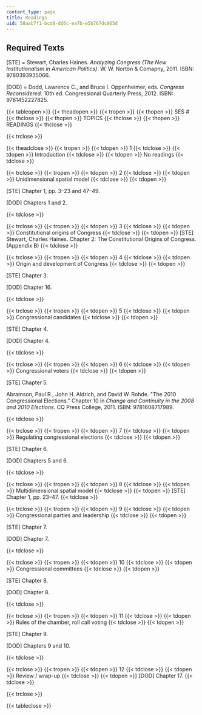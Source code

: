 ```yaml
---
content_type: page
title: Readings
uid: 58aab7f1-bcd0-dd6c-ea7b-e5b767dc965d
---
```


Required Texts
--------------

\[STE\] = Stewart, Charles Haines. _Analyzing Congress (The New Institutionalism in American Politics)_. W. W. Norton & Comapny, 2011. ISBN: 9780393935066.

\[DOD\] = Dodd, Lawrence C., and Bruce I. Oppenheimer, eds. _Congress Reconsidered_. 10th ed. Congressional Quarterly Press, 2012. ISBN: 9781452227825.

{{< tableopen >}}
{{< theadopen >}}
{{< tropen >}}
{{< thopen >}}
SES #
{{< thclose >}}
{{< thopen >}}
TOPICS
{{< thclose >}}
{{< thopen >}}
READINGS
{{< thclose >}}

{{< trclose >}}

{{< theadclose >}}
{{< tropen >}}
{{< tdopen >}}
1
{{< tdclose >}}
{{< tdopen >}}
Introduction
{{< tdclose >}}
{{< tdopen >}}
No readings
{{< tdclose >}}

{{< trclose >}}
{{< tropen >}}
{{< tdopen >}}
2
{{< tdclose >}}
{{< tdopen >}}
Unidimensional spatial model
{{< tdclose >}}
{{< tdopen >}}


\[STE\] Chapter 1, pp. 3–23 and 47–49.

\[DOD\] Chapters 1 and 2.


{{< tdclose >}}

{{< trclose >}}
{{< tropen >}}
{{< tdopen >}}
3
{{< tdclose >}}
{{< tdopen >}}
Constitutional origins of Congress
{{< tdclose >}}
{{< tdopen >}}
\[STE\] Stewart, Charles Haines. Chapter 2: The Constitutional Origins of Congress. (Appendix B)
{{< tdclose >}}

{{< trclose >}}
{{< tropen >}}
{{< tdopen >}}
4
{{< tdclose >}}
{{< tdopen >}}
Origin and development of Congress
{{< tdclose >}}
{{< tdopen >}}


\[STE\] Chapter 3.

\[DOD\] Chapter 16.


{{< tdclose >}}

{{< trclose >}}
{{< tropen >}}
{{< tdopen >}}
5
{{< tdclose >}}
{{< tdopen >}}
Congressional candidates
{{< tdclose >}}
{{< tdopen >}}


\[STE\] Chapter 4.

\[DOD\] Chapter 4.


{{< tdclose >}}

{{< trclose >}}
{{< tropen >}}
{{< tdopen >}}
6
{{< tdclose >}}
{{< tdopen >}}
Congressional voters
{{< tdclose >}}
{{< tdopen >}}


\[STE\] Chapter 5.

Abramson, Paul R., John H. Aldrich, and David W. Rohde. "The 2010 Congressional Elections." Chapter 10 in _Change and Continuity in the 2008 and 2010 Elections_. CQ Press College, 2011. ISBN: 9781608717989.


{{< tdclose >}}

{{< trclose >}}
{{< tropen >}}
{{< tdopen >}}
7
{{< tdclose >}}
{{< tdopen >}}
Regulating congressional elections
{{< tdclose >}}
{{< tdopen >}}


\[STE\] Chapter 6.

\[DOD\] Chapters 5 and 6.


{{< tdclose >}}

{{< trclose >}}
{{< tropen >}}
{{< tdopen >}}
8
{{< tdclose >}}
{{< tdopen >}}
Multidimensional spatial model
{{< tdclose >}}
{{< tdopen >}}
\[STE\] Chapter 1, pp. 23–47.
{{< tdclose >}}

{{< trclose >}}
{{< tropen >}}
{{< tdopen >}}
9
{{< tdclose >}}
{{< tdopen >}}
Congressional parties and leadership
{{< tdclose >}}
{{< tdopen >}}


\[STE\] Chapter 7.

\[DOD\] Chapter 7.


{{< tdclose >}}

{{< trclose >}}
{{< tropen >}}
{{< tdopen >}}
10
{{< tdclose >}}
{{< tdopen >}}
Congressional committees
{{< tdclose >}}
{{< tdopen >}}


\[STE\] Chapter 8.

\[DOD\] Chapter 8.


{{< tdclose >}}

{{< trclose >}}
{{< tropen >}}
{{< tdopen >}}
11
{{< tdclose >}}
{{< tdopen >}}
Rules of the chamber, roll call voting
{{< tdclose >}}
{{< tdopen >}}


\[STE\] Chapter 9.

\[DOD\] Chapters 9 and 10.


{{< tdclose >}}

{{< trclose >}}
{{< tropen >}}
{{< tdopen >}}
12
{{< tdclose >}}
{{< tdopen >}}
Review / wrap-up
{{< tdclose >}}
{{< tdopen >}}
\[DOD\] Chapter 17.
{{< tdclose >}}

{{< trclose >}}

{{< tableclose >}}